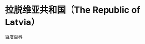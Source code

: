 # 拉脱维亚共和国（The Republic of Latvia）

[百度百科](https://baike.baidu.com/item/%E6%8B%89%E8%84%B1%E7%BB%B4%E4%BA%9A/377018)